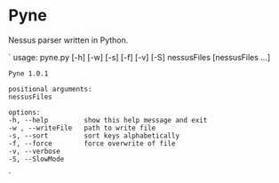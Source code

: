 # Pyne

Nessus parser written in Python.

`
    usage: pyne.py [-h] [-w] [-s] [-f] [-v] [-S] nessusFiles [nessusFiles ...]

    Pyne 1.0.1

    positional arguments:
    nessusFiles

    options:
    -h, --help         show this help message and exit
    -w , --writeFile   path to write file
    -s, --sort         sort keys alphabetically
    -f, --force        force overwrite of file
    -v, --verbose
    -S, --SlowMode
`